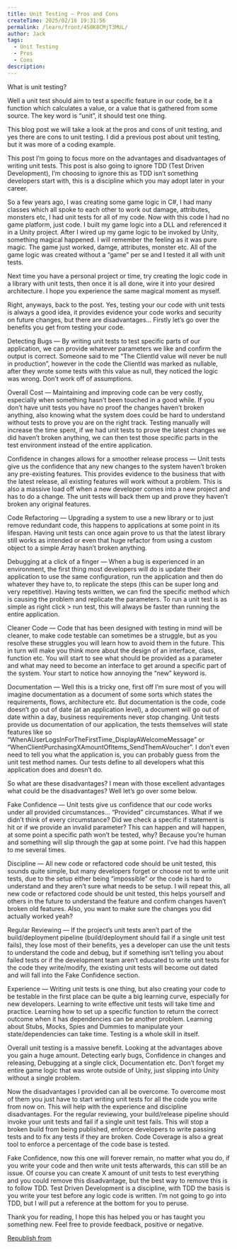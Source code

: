 ```yaml
---
title: Unit Testing — Pros and Cons
createTime: 2025/02/16 19:31:56
permalink: /learn/front/4S8K8CMjT3MUL/
author: Jack
tags:
  - Unit Testing
  - Pros
  - Cons
description: 
---
```


What is unit testing?

Well a unit test should aim to test a specific feature in our code, be it a function which calculates a value, or a value that is gathered from some source. The key word is “unit”, it should test one thing.

This blog post we will take a look at the pros and cons of unit testing, and yes there are cons to unit testing. I did a previous post about unit testing, but it was more of a coding example. 

This post I’m going to focus more on the advantages and disadvantages of writing unit tests. This post is also going to ignore TDD (Test Driven Development), I’m choosing to ignore this as TDD isn’t something developers start with, this is a discipline which you may adopt later in your career.

So a few years ago, I was creating some game logic in C#, I had many classes which all spoke to each other to work out damage, attributes, monsters etc, I had unit tests for all of my code. Now with this code I had no game platform, just code. I built my game logic into a DLL and referenced it in a Unity project. After I wired up my game logic to be invoked by Unity, something magical happened. I will remember the feeling as it was pure magic. The game just worked, damge, attributes, monster etc. All of the game logic was created without a “game” per se and I tested it all with unit tests.

Next time you have a personal project or time, try creating the logic code in a library with unit tests, then once it is all done, wire it into your desired architecture. I hope you experience the same magical moment as myself.

Right, anyways, back to the post. Yes, testing your our code with unit tests is always a good idea, it provides evidence your code works and security on future changes, but there are disadvantages… Firstly let’s go over the benefits you get from testing your code.

Detecting Bugs — By writing unit tests to test specific parts of our application, we can provide whatever parameters we like and confirm the output is correct. Someone said to me “The ClientId value will never be null in production”, however in the code the ClientId was marked as nullable, after they wrote some tests with this value as null, they noticed the logic was wrong. Don’t work off of assumptions.

Overall Cost — Maintaining and improving code can be very costly, especially when something hasn’t been touched in a good while. If you don’t have unit tests you have no proof the changes haven’t broken anything, also knowing what the system does could be hard to understand without tests to prove you are on the right track. Testing manually will increase the time spent, if we had unit tests to prove the latest changes we did haven’t broken anything, we can then test those specific parts in the test environment instead of the entire application.

Confidence in changes allows for a smoother release process — Unit tests give us the confidence that any new changes to the system haven’t broken any pre-existing features. This provides evidence to the business that with the latest release, all existing features will work without a problem. This is also a massive load off when a new developer comes into a new project and has to do a change. The unit tests will back them up and prove they haven’t broken any original features.

Code Refactoring — Upgrading a system to use a new library or to just remove redundant code, this happens to applications at some point in its lifespan. Having unit tests can once again prove to us that the latest library still works as intended or even that huge refactor from using a custom object to a simple Array hasn’t broken anything.

Debugging at a click of a finger — When a bug is experienced in an environment, the first thing most developers will do is update their application to use the same configuration, run the application and then do whatever they have to, to replicate the steps (this can be super long and very repetitive). Having tests written, we can find the specific method which is causing the problem and replicate the parameters. To run a unit test is as simple as right click > run test, this will always be faster than running the entire application.

Cleaner Code — Code that has been designed with testing in mind will be cleaner, to make code testable can sometimes be a struggle, but as you resolve these struggles you will learn how to avoid them in the future. This in turn will make you think more about the design of an interface, class, function etc. You will start to see what should be provided as a parameter and what may need to become an interface to get around a specific part of the system. Your start to notice how annoying the “new” keyword is.

Documentation — Well this is a tricky one, first off I’m sure most of you will imagine documentation as a document of some sorts which states the requirements, flows, architecture etc. But documentation is the code, code doesn’t go out of date (at an application level), a document will go out of date within a day, business requirements never stop changing. Unit tests provide us documentation of our application, the tests themselves will state features like so “WhenAUserLogsInForTheFirstTime_DisplayAWelcomeMessage” or “WhenClientPurchasingXAmountOfItems_SendThemAVoucher”. I don’t even need to tell you what the application is, you can probably guess from the unit test method names. Our tests define to all developers what this application does and doesn’t do.

So what are these disadvantages? I mean with those excellent advantages what could be the disadvantages? Well let’s go over some below.

Fake Confidence — Unit tests give us confidence that our code works under all provided circumstances… “Provided” circumstances. What if we didn’t think of every circumstance? Did we check a specific if statement is hit or if we provide an invalid parameter? This can happen and will happen, at some point a specific path won’t be tested, why? Because you’re human and something will slip through the gap at some point. I’ve had this happen to me several times.

Discipline — All new code or refactored code should be unit tested, this sounds quite simple, but many developers forget or choose not to write unit tests, due to the setup either being “impossible” or the code is hard to understand and they aren’t sure what needs to be setup. I will repeat this, all new code or refactored code should be unit tested, this helps yourself and others in the future to understand the feature and confirm changes haven’t broken old features. Also, you want to make sure the changes you did actually worked yeah?

Regular Reviewing — If the project’s unit tests aren’t part of the build/deployment pipeline (build/deployment should fail if a single unit test fails), they lose most of their benefits, yes a developer can use the unit tests to understand the code and debug, but if something isn’t telling you about failed tests or if the development team aren’t educated to write unit tests for the code they write/modify, the existing unit tests will become out dated and will fall into the Fake Confidence section.

Experience — Writing unit tests is one thing, but also creating your code to be testable in the first place can be quite a big learning curve, especially for new developers. Learning to write effective unit tests will take time and practice. Learning how to set up a specific function to return the correct outcome when it has dependencies can be another problem. Learning about Stubs, Mocks, Spies and Dummies to manipulate your state/dependencies can take time. Testing is a whole skill in itself.

Overall unit testing is a massive benefit. Looking at the advantages above you gain a huge amount. Detecting early bugs, Confidence in changes and releasing, Debugging at a single click, Documentation etc. Don’t forget my entire game logic that was wrote outside of Unity, just slipping into Unity without a single problem.

Now the disadvantages I provided can all be overcome. To overcome most of them you just have to start writing unit tests for all the code you write from now on. This will help with the experience and discipline disadvantages. For the regular reviewing, your build/release pipeline should invoke your unit tests and fail if a single unit test fails. This will stop a broken build from being published, enforce developers to write passing tests and to fix any tests if they are broken. Code Coverage is also a great tool to enforce a percentage of the code base is tested.

Fake Confidence, now this one will forever remain, no matter what you do, if you write your code and then write unit tests afterwards, this can still be an issue. Of course you can create X amount of unit tests to test everything and you could remove this disadvantage, but the best way to remove this is to follow TDD. Test Driven Development is a discipline, with TDD the basis is you write your test before any logic code is written. I’m not going to go into TDD, but I will put a reference at the bottom for you to peruse.

Thank you for reading, I hope this has helped you or has taught you something new. Feel free to provide feedback, positive or negative.

[Republish from](https://canvascodebw.medium.com/unit-testing-pros-and-cons-understanding-why-testing-code-is-a-good-practice-47a81d67ccde)
